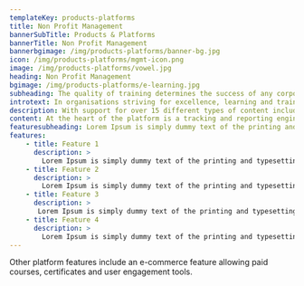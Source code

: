 ```yaml
---
templateKey: products-platforms
title: Non Profit Management
bannerSubTitle: Products & Platforms
bannerTitle: Non Profit Management
bannerbgimage: /img/products-platforms/banner-bg.jpg
icon: /img/products-platforms/mgmt-icon.png
image: /img/products-platforms/vowel.jpg
heading: Non Profit Management
bgimage: /img/products-platforms/e-learning.jpg
subheading: The quality of training determines the success of any corporate, small enterprise or individual. Vowel LMS is an intuitive interface that helps you deploy different types of offline and online content while tracking training outcomes.
introtext: In organisations striving for excellence, learning and training is a pillar to drive results. Our e-Learning platform “Vowel” helps corporates, small enterprises and individuals deploy learning content and track outcomes.
description: With support for over 15 different types of content including videos, documents, quizzes, exercises, SCORM, LTI and webpages, the focus of the platform is allowing reuse of great content present on the web. For people needing to create their own content there is an easy interface that uses a drag and drop method to create content using images and rich text. The platform is extensible via plugins, and allows integration with external systems using REST APIs.
content: At the heart of the platform is a tracking and reporting engine which is able to track several metrics - time spent, progress, completion and. These metrics can be aggregated and presented in various forms using the Reporting Tool.
featuresubheading: Lorem Ipsum is simply dummy text of the printing and typesetting industry. Lorem Ipsum has been the industry's standard dummy text
features:
    - title: Feature 1
      description: >
        Lorem Ipsum is simply dummy text of the printing and typesetting industry. Lorem Ipsum has been the industry's standard dummy text ever since the 1500s.
    - title: Feature 2
      description: >
        Lorem Ipsum is simply dummy text of the printing and typesetting industry. Lorem Ipsum has been the industry's standard dummy text ever since the 1500s.
    - title: Feature 3
      description: >
       Lorem Ipsum is simply dummy text of the printing and typesetting industry. Lorem Ipsum has been the industry's standard dummy text ever since the 1500s.
    - title: Feature 4
      description: >
        Lorem Ipsum is simply dummy text of the printing and typesetting industry. Lorem Ipsum has been the industry's standard dummy text ever since the 1500s.
---
```


Other platform features include an e-commerce feature allowing paid courses, certificates and user engagement tools.

